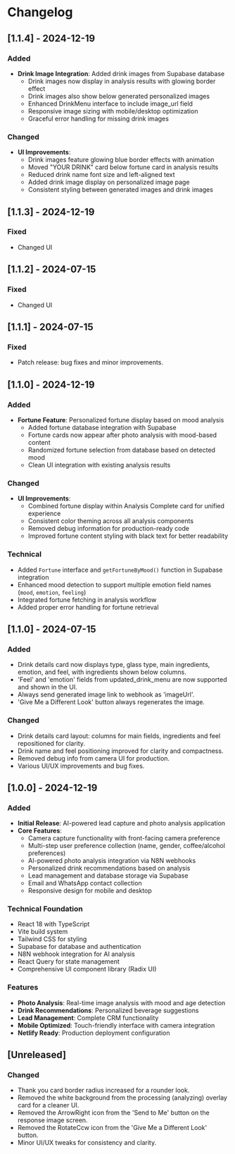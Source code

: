 # Changelog
## [1.1.4] - 2024-12-19
### Added
- **Drink Image Integration**: Added drink images from Supabase database
  - Drink images now display in analysis results with glowing border effect
  - Drink images also show below generated personalized images
  - Enhanced DrinkMenu interface to include image_url field
  - Responsive image sizing with mobile/desktop optimization
  - Graceful error handling for missing drink images

### Changed
- **UI Improvements**:
  - Drink images feature glowing blue border effects with animation
  - Moved "YOUR DRINK" card below fortune card in analysis results
  - Reduced drink name font size and left-aligned text
  - Added drink image display on personalized image page
  - Consistent styling between generated images and drink images

## [1.1.3] - 2024-12-19
### Fixed
- Changed UI

## [1.1.2] - 2024-07-15
### Fixed
- Changed UI

## [1.1.1] - 2024-07-15
### Fixed
- Patch release: bug fixes and minor improvements.

## [1.1.0] - 2024-12-19
### Added
- **Fortune Feature**: Personalized fortune display based on mood analysis
  - Added fortune database integration with Supabase
  - Fortune cards now appear after photo analysis with mood-based content
  - Randomized fortune selection from database based on detected mood
  - Clean UI integration with existing analysis results

### Changed
- **UI Improvements**: 
  - Combined fortune display within Analysis Complete card for unified experience
  - Consistent color theming across all analysis components
  - Removed debug information for production-ready code
  - Improved fortune content styling with black text for better readability

### Technical
- Added `Fortune` interface and `getFortuneByMood()` function in Supabase integration
- Enhanced mood detection to support multiple emotion field names (`mood`, `emotion`, `feeling`)
- Integrated fortune fetching in analysis workflow
- Added proper error handling for fortune retrieval

## [1.1.0] - 2024-07-15
### Added
- Drink details card now displays type, glass type, main ingredients, emotion, and feel, with ingredients shown below columns.
- 'Feel' and 'emotion' fields from updated_drink_menu are now supported and shown in the UI.
- Always send generated image link to webhook as 'imageUrl'.
- 'Give Me a Different Look' button always regenerates the image.

### Changed
- Drink details card layout: columns for main fields, ingredients and feel repositioned for clarity.
- Drink name and feel positioning improved for clarity and compactness.
- Removed debug info from camera UI for production.
- Various UI/UX improvements and bug fixes.

## [1.0.0] - 2024-12-19

### Added
- **Initial Release**: AI-powered lead capture and photo analysis application
- **Core Features**:
  - Camera capture functionality with front-facing camera preference
  - Multi-step user preference collection (name, gender, coffee/alcohol preferences)
  - AI-powered photo analysis integration via N8N webhooks
  - Personalized drink recommendations based on analysis
  - Lead management and database storage via Supabase
  - Email and WhatsApp contact collection
  - Responsive design for mobile and desktop

### Technical Foundation
- React 18 with TypeScript
- Vite build system
- Tailwind CSS for styling
- Supabase for database and authentication
- N8N webhook integration for AI analysis
- React Query for state management
- Comprehensive UI component library (Radix UI)

### Features
- **Photo Analysis**: Real-time image analysis with mood and age detection
- **Drink Recommendations**: Personalized beverage suggestions
- **Lead Management**: Complete CRM functionality
- **Mobile Optimized**: Touch-friendly interface with camera integration
- **Netlify Ready**: Production deployment configuration 

## [Unreleased]
### Changed
- Thank you card border radius increased for a rounder look.
- Removed the white background from the processing (analyzing) overlay card for a cleaner UI.
- Removed the ArrowRight icon from the 'Send to Me' button on the response image screen.
- Removed the RotateCcw icon from the 'Give Me a Different Look' button.
- Minor UI/UX tweaks for consistency and clarity. 